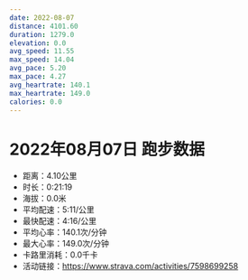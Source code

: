 ```yaml
---
date: 2022-08-07
distance: 4101.60
duration: 1279.0
elevation: 0.0
avg_speed: 11.55
max_speed: 14.04
avg_pace: 5.20
max_pace: 4.27
avg_heartrate: 140.1
max_heartrate: 149.0
calories: 0.0
---
```


# 2022年08月07日 跑步数据

- 距离：4.10公里
- 时长：0:21:19
- 海拔：0.0米
- 平均配速：5:11/公里
- 最快配速：4:16/公里
- 平均心率：140.1次/分钟
- 最大心率：149.0次/分钟
- 卡路里消耗：0.0千卡
- 活动链接：https://www.strava.com/activities/7598699258
